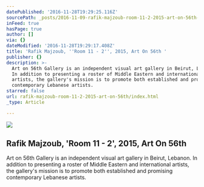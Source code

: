 ```yaml
---
datePublished: '2016-11-28T19:29:25.116Z'
sourcePath: _posts/2016-11-09-rafik-majzoub-room-11-2-2015-art-on-56th-or-artsy.md
inFeed: true
hasPage: true
author: []
via: {}
dateModified: '2016-11-28T19:29:17.408Z'
title: 'Rafik Majzoub, ''Room 11 - 2'', 2015, Art On 56th '
publisher: {}
description: >-
  Art on 56th Gallery is an independent visual art gallery in Beirut, Lebanon.
  In addition to presenting a roster of Middle Eastern and international
  artists, the gallery's mission is to promote both established and promising
  contemporary Lebanese artists.
starred: false
url: rafik-majzoub-room-11-2-2015-art-on-56th/index.html
_type: Article

---
```

<article style=""><img src="https://imgflo.herokuapp.com/graph/2b2431f8e7ba7b0/f72cc56e8aa90ffd4ffe8bdaa0a29ade/noop.jpg?input=https%3A%2F%2Fd32dm0rphc51dk.cloudfront.net%2FUno4kRwyxLtHC-GIsFuwxQ%2Flarge.jpg" /><h1>Rafik Majzoub, 'Room 11 - 2', 2015, Art On 56th </h1><p>Art on 56th Gallery is an independent visual art gallery in Beirut, Lebanon. In addition to presenting a roster of Middle Eastern and international artists, the gallery's mission is to promote both established and promising contemporary Lebanese artists.</p></article>